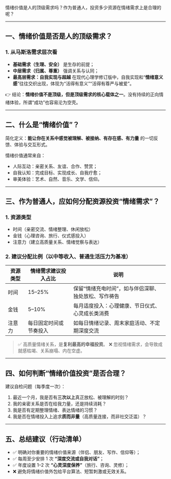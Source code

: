 情绪价值是人的顶级需求吗？作为普通人，投资多少资源在情绪需求上是合理的呢？

---

## 一、情绪价值是否是人的顶级需求？

### 1. 从马斯洛需求层次看

* **基础需求（生理、安全）** 是生存的前提；
* **中层需求（归属、尊重）** 强调关系与认同；
* **最高层需求：自我实现与超越**
  在现代心理学修订版中，自我实现和“**情绪意义感**”往往交织出现，体现为“活得有意义”“活得有尊严与被爱”。

👉 结论：**情绪价值不是顶级，但是顶级需求的核心载体之一**。没有持续的正向情绪体验，所谓“成功”也容易沦为空壳。

---

## 二、什么是“情绪价值”？

简化定义：**能让你在关系中感觉被理解、被接纳、有存在感、有力量** 的一切反馈、体验与交互形式。

情绪价值通常来自：

* 人际互动：亲密关系、友谊、合作、赞赏；
* 自我认知：完成目标、实现成长、自我疗愈；
* 审美体验：艺术、自然、音乐、文学、信仰。

---

## 三、作为普通人，应如何分配资源投资“情绪需求”？

### 1. 资源类型

* 时间（亲密交流、情绪整理、休闲放松）
* 金钱（心理咨询、旅行、仪式感投入）
* 注意力（建立高质量关系、情绪觉察与表达）

### 2. 建议分配比例（以中等收入、普通生活压力为基准）

| 资源类型 | 情绪需求建议投入占比  | 说明                          |
| ---- | ----------- | --------------------------- |
| 时间   | 15–25%      | 保留“情绪充电时间”，如与伴侣深聊、独处放松、写作祷告 |
| 金钱   | 5–10%       | 每月适度投入：心理健康、节日仪式、心灵成长类消费    |
| 注意力  | 每日固定时间或节奏投入 | 如每日情绪记录、周末家庭活动、不定期深度交流      |

> ✅ 高质量情绪关系，是**复利最高的幸福投资**。
> ❌ 忽视情绪需求，会导致成就感枯竭、关系崩塌、内在空虚。

---

## 四、如何判断“情绪价值投资”是否合理？

建议自检问题（每季度一次）：

1. 最近一个月，我是否有**三次以上**真正放松、被理解的时刻？
2. 我的亲密关系是否在给我力量，还是持续消耗？
3. 我是否有定期整理情绪、表达情绪的习惯？
4. 我是否在情绪投入上追求**质而非量**（高质量连接，而非社交泛滥）？

---

## 五、总结建议（行动清单）

* ✅ 明确对你重要的情绪价值来源（伴侣、朋友、写作、信仰等）；
* ✅ 每周至少安排 1 次 **“深度交流或自我对话”**；
* ✅ 年度设置 1–2 次 **“心灵深度保养”**（旅行、咨询、灵修）；
* ❌ 避免将情绪价值外包给平台算法、短暂刺激或无效关系。
